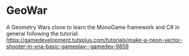 # GeoWar
A Geometry Wars clone to learn the MonoGame framework and C# in general following the tutorial: https://gamedevelopment.tutsplus.com/tutorials/make-a-neon-vector-shooter-in-xna-basic-gameplay--gamedev-9859
